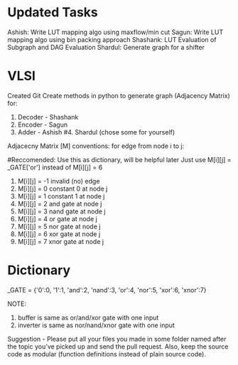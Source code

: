# Updated Tasks
Ashish: Write LUT mapping algo using maxflow/min cut
Sagun: Write LUT mapping algo using bin packing approach
Shashank: LUT Evaluation of Subgraph and DAG Evaluation
Shardul: Generate graph for a shifter 

# VLSI
Created Git
Create methods in python to generate graph (Adjacency Matrix) for:
1. Decoder - Shashank
2. Encoder - Sagun
3. Adder - Ashish
#4. Shardul (chose some for yourself)

Adjacecny Matrix [M] conventions:
for edge from node i to j:

#Reccomended: Use this as dictionary, will be helpful later
Just use M[i][j] = _GATE['or'] instead of M[i][j] = 6

1. M[i][j] = -1 invalid (no) edge
2. M[i][j] = 0 constant 0 at node j
3. M[i][j] = 1 constant 1 at node j
4. M[i][j] = 2 and gate at node j
5. M[i][j] = 3 nand gate at node j
6. M[i][j] = 4 or gate at node j
7. M[i][j] = 5 nor gate at node j
8. M[i][j] = 6 xor gate at node j
9. M[i][j] = 7 xnor gate at node j

# Dictionary
_GATE = {'0':0,
         '1':1,
         'and':2,
         'nand':3,
         'or':4,
         'nor':5,
         'xor':6,
         'xnor':7}

NOTE:
1. buffer is same as or/and/xor gate with one input
2. inverter is same as nor/nand/xnor gate with one input

Suggestion - Please put all your files you made in some folder named after the topic you've picked up and send the pull request. Also, keep the source code as modular (function definitions instead of plain source code).
